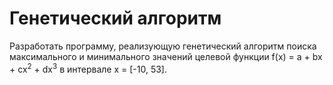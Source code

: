 # Генетический алгоритм
Разработать программу, реализующую генетический алгоритм поиска максимального и минимального значений целевой функции f(x) = a + bx + cx<sup>2</sup> + dx<sup>3</sup> в интервале x = [-10, 53].

